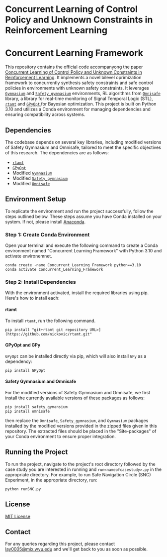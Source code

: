# **Concurrent Learning of Control Policy and Unknown Constraints in Reinforcement Learning**

# **Concurrent Learning Framework**

This repository contains the official code accompanyong the paper [Concurrent Learning of Control Policy and Unknown Constraints in Reinforcement Learning](linktopaper). It implements a novel bilevel oprimization framework to concurrently synthesis safety constraints and safe control policies in environments with unknown safety constraints. It leverages [`Gymnasium`](https://github.com/Farama-Foundation/Gymnasium.git) and [`Safety_gymnasium`](https://github.com/PKU-Alignment/safety-gymnasium.git) environments, RL algorithms from [`Omnisafe`](https://github.com/PKU-Alignment/omnisafe.git) library,  a library for real-time monitoring of Signal Temporal Logic (STL), [`rtamt`](https://github.com/nickovic/rtamt.git) and [`GPyOpt` ](https://github.com/SheffieldML/GPyOpt.git) for Bayesian optimization. This project is built on Python 3.10 and utilizes a Conda environment for managing dependencies and ensuring compatibility across systems.

## Dependencies

The codebase depends on several key libraries, including modified versions of Safety Gymnasium and Omnisafe, tailored to meet the specific objectives of this research. The dependencies are as follows:

- [`rtamt`](https://github.com/nickovic/rtamt.git)
- [`GPyOpt` ](https://github.com/SheffieldML/GPyOpt.git)
- Modified [`Gymnasium`](https://github.com/Farama-Foundation/Gymnasium.git)
- Modified [`Safety_gymnasium`](https://github.com/PKU-Alignment/safety-gymnasium.git)
- Modified [`Omnisafe`](https://github.com/PKU-Alignment/omnisafe.git)

## Environment Setup

To replicate the environment and run the project successfully, follow the steps outlined below. These steps assume you have Conda installed on your system. If not, please install [Anaconda](https://www.anaconda.com/products/individual).

### Step 1: Create Conda Environment

Open your terminal and execute the following command to create a Conda environment named "Concurrent Learning Framework" with Python 3.10 and activate environemnet.

```terminal
conda create -name Concurrent_Learning_Framework python==3.10
conda activate Concurrent_Learning_Framework
```

### Step 2: Install Dependencies

With the environment activated, install the required libraries using pip. Here's how to install each:

#### rtamt

To install `rtamt`, run the following command.

```terminal
pip install "git+rtamt git repository URL>](https://github.com/nickovic/rtamt.git"
```

#### GPyOpt and GPy

`GPyOpt` can be installed directly via pip, which will also install `GPy` as a dependency:

```terminal
pip install GPyOpt
```

#### Safety Gymnasium and Omnisafe

For the modified versions of Safety Gymnasium and Omnisafe, we first install the currently available versions of these packages as follows: 
```terminal
pip install safety_gymansium
pip install omnisafe
```

then replace the `Omnisafe`, `Safety_gymnasium`, and `Gymnasium` packages installed by the modified versions provided in the zipped files given in this repository. The extracted files should be placed in the "Site-packages" of your Conda environment to ensure proper integration. 
 
## Running the Project

To run the project, navigate to the project's root directory followed by the case study you are interested in running and `run<nameofcasestudy>.py` in the appropriate directory. For example, to run Safe Navigation Circle (SNC) Experiment, in the appropriate directory, run:
```terminal
python runSNC.py
```
## License

[MIT License](LICENSE)

## Contact

For any queries regarding this project, please contact lay0005@mix.wvu.edu and we'll get back to you as soon as possible. 



